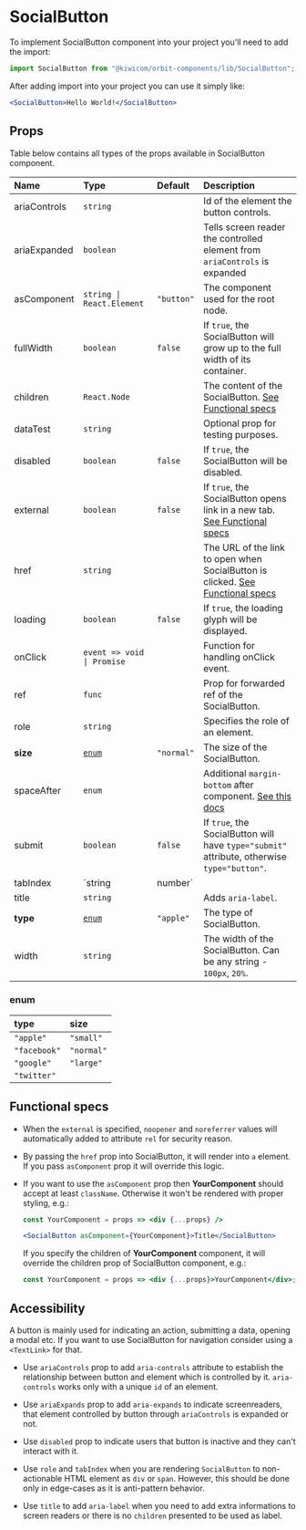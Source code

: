 # SocialButton

To implement SocialButton component into your project you'll need to add the import:

```jsx
import SocialButton from "@kiwicom/orbit-components/lib/SocialButton";
```

After adding import into your project you can use it simply like:

```jsx
<SocialButton>Hello World!</SocialButton>
```

## Props

Table below contains all types of the props available in SocialButton component.

| Name         | Type                       | Default    | Description                                                                                                                                                    |
| :----------- | :------------------------- | :--------- | :------------------------------------------------------------------------------------------------------------------------------------------------------------- |
| ariaControls | `string`                   |            | Id of the element the button controls.                                                                                                                         |
| ariaExpanded | `boolean`                  |            | Tells screen reader the controlled element from `ariaControls` is expanded                                                                                     |
| asComponent  | `string \| React.Element`  | `"button"` | The component used for the root node.                                                                                                                          |
| fullWidth    | `boolean`                  | `false`    | If `true`, the SocialButton will grow up to the full width of its container.                                                                                   |
| children     | `React.Node`               |            | The content of the SocialButton. [See Functional specs](#functional-specs)                                                                                     |
| dataTest     | `string`                   |            | Optional prop for testing purposes.                                                                                                                            |
| disabled     | `boolean`                  | `false`    | If `true`, the SocialButton will be disabled.                                                                                                                  |
| external     | `boolean`                  | `false`    | If `true`, the SocialButton opens link in a new tab. [See Functional specs](#functional-specs)                                                                 |
| href         | `string`                   |            | The URL of the link to open when SocialButton is clicked. [See Functional specs](#functional-specs)                                                            |
| loading      | `boolean`                  | `false`    | If `true`, the loading glyph will be displayed.                                                                                                                |
| onClick      | `event => void \| Promise` |            | Function for handling onClick event.                                                                                                                           |
| ref          | `func`                     |            | Prop for forwarded ref of the SocialButton.                                                                                                                    |
| role         | `string`                   |            | Specifies the role of an element.                                                                                                                              |
| **size**     | [`enum`](#enum)            | `"normal"` | The size of the SocialButton.                                                                                                                                  |
| spaceAfter   | `enum`                     |            | Additional `margin-bottom` after component. [See this docs](https://github.com/kiwicom/orbit/tree/master/packages/orbit-components/src/common/getSpacingToken) |
| submit       | `boolean`                  | `false`    | If `true`, the SocialButton will have `type="submit"` attribute, otherwise `type="button"`.                                                                    |
| tabIndex     | `string                    | number`    |                                                                                                                                                                | Specifies the tab order of an element. |
| title        | `string`                   |            | Adds `aria-label`.                                                                                                                                             |
| **type**     | [`enum`](#enum)            | `"apple"`  | The type of SocialButton.                                                                                                                                      |
| width        | `string`                   |            | The width of the SocialButton. Can be any string - `100px`, `20%`.                                                                                             |

### enum

| type         | size       |
| :----------- | :--------- |
| `"apple"`    | `"small"`  |
| `"facebook"` | `"normal"` |
| `"google"`   | `"large"`  |
| `"twitter"`  |            |

## Functional specs

- When the `external` is specified, `noopener` and `noreferrer` values will automatically added to attribute `rel` for security reason.

* By passing the `href` prop into SocialButton, it will render into `a` element. If you pass `asComponent` prop it will override this logic.

- If you want to use the `asComponent` prop then **YourComponent** should accept at least `className`. Otherwise it won't be rendered with proper styling, e.g.:

  ```jsx
  const YourComponent = props => <div {...props} />

  <SocialButton asComponent={YourComponent}>Title</SocialButton>
  ```

  If you specify the children of **YourComponent** component, it will override the children prop of SocialButton component, e.g.:

  ```jsx
  const YourComponent = props => <div {...props}>YourComponent</div>;
  ```

## Accessibility

A button is mainly used for indicating an action, submitting a data, opening a modal etc. If you want to use SocialButton for navigation consider using a `<TextLink>` for that.

- Use `ariaControls` prop to add `aria-controls` attribute to establish the relationship between button and element which is controlled by it. `aria-controls` works only with a unique `id` of an element.

- Use `ariaExpands` prop to add `aria-expands` to indicate screenreaders, that element controlled by button through `ariaControls` is expanded or not.

- Use `disabled` prop to indicate users that button is inactive and they can't interact with it.

- Use `role` and `tabIndex` when you are rendering `SocialButton` to non-actionable HTML element as `div` or `span`. However, this should be done only in edge-cases as it is anti-pattern behavior.

- Use `title` to add `aria-label` when you need to add extra informations to screen readers or there is no `children` presented to be used as label.
